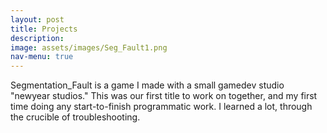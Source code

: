 ```yaml
---
layout: post
title: Projects
description: 
image: assets/images/Seg_Fault1.png
nav-menu: true
---
```


<!-- Main -->
<!-- <div id="main" class="alt"> -->

<!-- One -->
<!-- <section id="one">
	<div class="inner">
		<header class="major">
			<h1>Segmentation_Fault</h1>
    </header> -->

Segmentation_Fault is a game I made with a small gamedev studio "newyear studios." This was our first title to work on together, and my first time doing any start-to-finish programmatic work. I learned a lot, through the crucible of troubleshooting.
